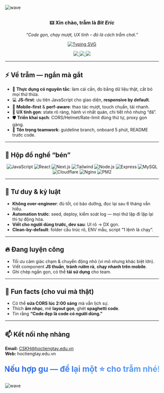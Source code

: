 
<!-- Wave header -->
![wave](https://capsule-render.vercel.app/api?type=waving&height=200&color=0:2563eb,100:60a5fa&text=Bit%20Eric&fontColor=ffffff&fontAlign=50&fontAlignY=40&desc=Full-stack%20Builder%20·%20JS-first%20·%20Mobile-first&descAlign=50&descAlignY=65&animation=twinkling)

<div align="center">

### 🜲 **Xin chào, trẫm là _Bit Eric_**  
*“Code gọn, chạy mượt, UX tinh – đó là cách trẫm chơi.”*

<!-- Typing effect -->
[![Typing SVG](https://readme-typing-svg.demolab.com?font=Fira+Code&weight=700&size=22&pause=1200&center=true&vCenter=true&width=700&lines=%F0%9F%91%8B+Ch%C3%A0o+th%E1%BA%BF+gi%E1%BB%9Bi%2C+ta+l%C3%A0+Bit+Eric;🚀+Full-stack+Builder+%7C+JS-first+%7C+Mobile-first;✨+Thi%E1%BA%BFt+k%E1%BA%BF+%C4%91%E1%BA%B7c+%C4%91%C3%A8%2C+tr%E1%BA%A3i+nghi%E1%BB%87m+m%C6%B0%E1%BB%A3t+nh%C6%B0+b%C6%A1)](https://git.io/typing-svg)

<!-- Social & counters -->
<a href="https://github.com/biteric">
  <img src="https://komarev.com/ghpvc/?username=biteric&label=Profile%20views&color=0e75b6&style=flat" />
</a>
<a href="https://github.com/biteric?tab=followers">
  <img src="https://img.shields.io/github/followers/biteric?style=flat&label=Followers" />
</a>
<a href="https://github.com/biteric?tab=repositories">
  <img src="https://img.shields.io/github/stars/biteric?affiliations=OWNER%2CCOLLABORATOR&style=flat&label=Stars" />
</a>

</div>

---

## ⚡ Về trẫm — ngắn mà gắt
- 🧠 **Thực dụng có nguyên tắc**: làm cái cần, đo bằng dữ liệu thật, cắt bỏ mọi thứ thừa.
- 💻 **JS-first**: ưu tiên JavaScript cho giao diện, **responsive by default**.
- 📱 **Mobile-first** & **perf-aware**: thao tác mượt, touch chuẩn, tải nhanh.
- 🎯 **UX tinh gọn**: state rõ ràng, hành vi nhất quán, chi tiết nhỏ nhưng “đã”.
- 🛡️ **Triển khai sạch**: CORS/Helmet/Rate-limit đúng thứ tự, proxy gọn gàng.
- 🤝 **Tôn trọng teamwork**: guideline branch, onboard 5 phút, README trước code.

---

## 🧰 Hộp đồ nghề “bén”
<div align="center">
  
![JavaScript](https://img.shields.io/badge/JavaScript-000?logo=javascript&logoColor=F7DF1E)
![React](https://img.shields.io/badge/React-000?logo=react)
![Next.js](https://img.shields.io/badge/Next.js-000?logo=nextdotjs)
![Tailwind](https://img.shields.io/badge/Tailwind-000?logo=tailwindcss)
![Node.js](https://img.shields.io/badge/Node.js-000?logo=nodedotjs)
![Express](https://img.shields.io/badge/Express-000?logo=express)
![MySQL](https://img.shields.io/badge/MySQL-000?logo=mysql)
![Cloudflare](https://img.shields.io/badge/Cloudflare-000?logo=cloudflare)
![Nginx](https://img.shields.io/badge/Nginx-000?logo=nginx)
![PM2](https://img.shields.io/badge/PM2-000?logo=pm2)

</div>

---

## 🧭 Tư duy & kỷ luật
- **Không over-engineer**: đủ tốt, có bảo dưỡng, đọc lại sau 6 tháng vẫn hiểu.
- **Automation trước**: seed, deploy, kiểm soát log — mọi thứ lặp đi lặp lại thì tự động hóa.
- **Viết cho người dùng trước, dev sau**: UI rõ → DX gọn.
- **Clean-by-default**: folder cấu trúc rõ, ENV mẫu, script “1 lệnh là chạy”.

---

## 🔥 Đang luyện công
- Tối ưu cảm giác chạm & chuyển động nhỏ (vi mô nhưng khác biệt lớn).
- Viết component **JS thuần**, **tránh rườm rà**, **chạy nhanh trên mobile**.
- Ghi chép ngắn gọn, có thể **tái sử dụng** cho team.

---

## 🧩 Fun facts (cho vui mà thật)
- Có thể **sửa CORS lúc 2:00 sáng** mà vẫn lịch sự.
- Thích **âm nhạc**, mê **layout gọn**, ghét **spaghetti code**.
- Tin rằng **“Code đẹp là code có người dùng.”**

---

## 📫 Kết nối nhẹ nhàng
**Email:** CSKH@hoctiengtay.edu.vn  
**Web:** hoctiengtay.edu.vn

<div align="center">

<!-- subtle call-to-action with gradient text via SVG -->
<svg width="100%" height="60">
  <defs>
    <linearGradient id="g" x1="0" y1="0" x2="1" y2="0">
      <stop stop-color="#2563eb" offset="0%"/>
      <stop stop-color="#60a5fa" offset="100%"/>
    </linearGradient>
  </defs>
  <text x="50%" y="50%" dominant-baseline="middle" text-anchor="middle" fill="url(#g)" font-size="26" font-weight="700">
    Nếu hợp gu — để lại một ⭐ cho trẫm nhé!
  </text>
</svg>

</div>

<!-- Wave footer -->
![wave](https://capsule-render.vercel.app/api?type=waving&height=120&color=0:60a5fa,100:2563eb&section=footer)
